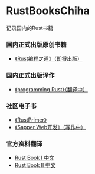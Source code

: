 # RustBooksChiha

记录国内的Rust书籍

### 国内正式出版原创书籍

- [《Rust编程之道》（即将出版）]()


### 国内正式出版译作

- [《programming Rust》（翻译中）]()

### 社区电子书

- [《RustPrimer》](https://github.com/rustcc/RustPrimer)
- [《Sapper Web开发》（写作中）]()

### 官方资料翻译

- [Rust Book I 中文](https://www.gitbook.com/book/kaisery/rust-book-chinese/details)
- [Rust Book II 中文](https://www.gitbook.com/book/kaisery/trpl-zh-cn/details)

